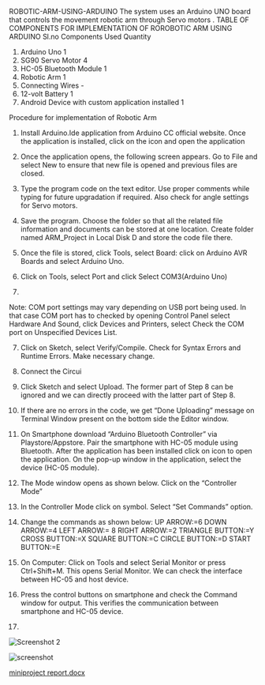  ROBOTIC-ARM-USING-ARDUINO
The system uses an Arduino UNO board that controls the movement robotic arm through Servo motors .
TABLE OF COMPONENTS FOR IMPLEMENTATION OF   ROROBOTIC ARM USING ARDUINO
Sl.no	Components Used 	Quantity
1.	Arduino Uno	1
2.	SG90 Servo Motor	4
3.	HC-05 Bluetooth Module	1
4.	Robotic Arm	1
5.	Connecting Wires	-
6.	12-volt Battery	1
7.	Android Device with custom application installed	1

Procedure for implementation of Robotic Arm
1)	Install Arduino.Ide application from Arduino CC official website.
    Once the application is installed, click on the icon   and open the application

2)	Once the application opens, the following screen appears. Go to File and select New to ensure that new file is opened and previous files are closed.

3)	Type the program code on the text editor. Use proper comments while typing for future upgradation if required. Also check for angle settings for Servo motors.
 
4)	Save the program. Choose the folder so that all the related file information and documents can be stored at one location. Create folder named ARM_Project in Local Disk D and store the code file there.
 
5)	Once the file is stored, click Tools, select Board: click on Arduino AVR Boards and select Arduino Uno.

6)	Click on Tools, select Port and click Select COM3(Arduino Uno)
7)	
Note: COM port settings may vary depending on USB port being used. In that case COM port has to checked by opening Control Panel select Hardware And Sound, click Devices and Printers, select Check the COM port on Unspecified Devices List.
 
7)	Click on Sketch, select Verify/Compile. Check for Syntax Errors and Runtime Errors. Make necessary change. 

8)	Connect the Circui    

9)	Click Sketch and select Upload. The former part of Step 8 can be ignored and we can directly proceed with the latter part of Step 8.

10)	If there are no errors in the code,  we get “Done Uploading” message on Terminal Window present on the bottom side the Editor window.

11)	On Smartphone download “Arduino Bluetooth Controller” via Playstore/Appstore. Pair the smartphone with HC-05 module using Bluetooth. After the application has been installed click on   icon to open the application.  On the pop-up window in the application, select the device (HC-05 module). 
 
12)	 The Mode window opens as shown below. Click on the “Controller Mode”
 

13)	 In the Controller Mode click on   symbol.  Select “Set Commands” option.

14)	Change the commands as shown below:
UP ARROW:=6
DOWN ARROW:=4
LEFT ARROW:= 8
RIGHT ARROW:=2
TRIANGLE BUTTON:=Y
CROSS BUTTON:=X
SQUARE BUTTON:=C
CIRCLE BUTTON:=D
START BUTTON:=E
 
15)	On Computer: Click on Tools and select Serial Monitor or press Ctrl+Shift+M. This opens Serial Monitor. We can check the interface between HC-05 and host device.
 
16)	 Press the control buttons on smartphone and check the Command window for output. This verifies the communication between smartphone and HC-05 device.
17)	 
![Screenshot 2 ](https://user-images.githubusercontent.com/115789460/210377827-50da467c-f757-4c12-b2db-c0485ae62c13.png)


![screenshot](https://user-images.githubusercontent.com/115789460/210381830-110dea70-a982-447e-aed0-845a9625470f.png)





[miniproject report.docx](https://github.com/srivathsa662001/ROBOTIC-ARM-USING-ARDUINO/files/10337370/miniproject.report.docx)







